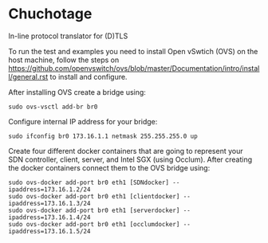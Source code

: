 # Chuchotage 
In-line protocol translator for (D)TLS

To run the test and examples you need to install Open vSwtich (OVS) on the host machine, follow the steps on https://github.com/openvswitch/ovs/blob/master/Documentation/intro/install/general.rst to install and configure. 

After installing OVS create a bridge using: 

```sudo ovs-vsctl add-br br0```

Configure internal IP address for your bridge: 

```sudo ifconfig br0 173.16.1.1 netmask 255.255.255.0 up```

Create four different docker containers that are going to represent your SDN controller, client, server, and Intel SGX (using Occlum). 
After creating the docker containers connect them to the OVS bridge using: 

```
sudo ovs-docker add-port br0 eth1 [SDNdocker] --ipaddress=173.16.1.2/24
sudo ovs-docker add-port br0 eth1 [clientdocker] --ipaddress=173.16.1.3/24
sudo ovs-docker add-port br0 eth1 [serverdocker] --ipaddress=173.16.1.4/24
sudo ovs-docker add-port br0 eth1 [occlumdocker] --ipaddress=173.16.1.5/24
```
